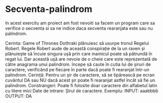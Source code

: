 # Secventa-palindrom
In acest exercitu am proiect am fost nevoiti sa facem un program care sa verifice o secventa si sa ne indice daca secventa rearanjata este sau nu palindrom.

Cerinta:
Game of Thrones
Dothraki plănuiesc să usurpe tronul Regelui Robert. Regele Robert aude de această conspirație de la un raven și plănuiește să încuie singura ușă prin care inamicul poate să pătrundă în regat lui.
    Dar această ușă are nevoie de o cheie care este reprezentată de către anagrama unui palindrom. începe să caute în cutia lui de șiruri de caractere, verificând pe fiecare în parte dacă poate fi rearanjat într-un palindrom.
Cerință:
    Pentru un șir de caractere, să se tipărească pe ecran cuvântul DA sau NU dacă acest șir poate fi rearanjat astfel încât să fie un palindrom.
Constrangeri:
Poate fi folosite doar caractere din alfabetul latin cu litere mici
Date de intrare:
    Șirul de caractere.
Exemplu:
INPUT:
aaabbbb
OUTPUT:
DA
